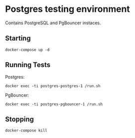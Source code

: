 # Postgres testing environment

Contains PostgreSQL and PgBouncer instaces.

## Starting

```
docker-compose up -d
```

## Running Tests

Postgres:

```
docker exec -ti postgres-postgres-1 /run.sh
```

PgBouncer:
```
docker exec -ti postgres-pgbouncer-1 /run.sh
```

## Stopping

```
docker-compose kill
```
